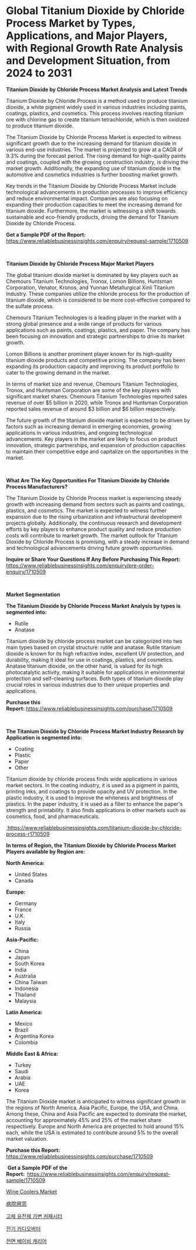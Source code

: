 <p><h1>Global Titanium Dioxide by Chloride Process Market by Types, Applications, and Major Players, with Regional Growth Rate Analysis and Development Situation, from 2024 to 2031</h1></p><p><strong>Titanium Dioxide by Chloride Process Market Analysis and Latest Trends</strong></p>
<p><p>Titanium Dioxide by Chloride Process is a method used to produce titanium dioxide, a white pigment widely used in various industries including paints, coatings, plastics, and cosmetics. This process involves reacting titanium ore with chlorine gas to create titanium tetrachloride, which is then oxidized to produce titanium dioxide.</p><p>The Titanium Dioxide by Chloride Process Market is expected to witness significant growth due to the increasing demand for titanium dioxide in various end-use industries. The market is projected to grow at a CAGR of 9.3% during the forecast period. The rising demand for high-quality paints and coatings, coupled with the growing construction industry, is driving the market growth. Additionally, the expanding use of titanium dioxide in the automotive and cosmetics industries is further boosting market growth.</p><p>Key trends in the Titanium Dioxide by Chloride Process Market include technological advancements in production processes to improve efficiency and reduce environmental impact. Companies are also focusing on expanding their production capacities to meet the increasing demand for titanium dioxide. Furthermore, the market is witnessing a shift towards sustainable and eco-friendly products, driving the demand for Titanium Dioxide by Chloride Process.</p></p>
<p><strong>Get a Sample PDF of the Report:&nbsp;</strong> <a href="https://www.reliablebusinessinsights.com/enquiry/request-sample/1710509">https://www.reliablebusinessinsights.com/enquiry/request-sample/1710509</a></p>
<p>&nbsp;</p>
<p><strong>Titanium Dioxide by Chloride Process Major Market Players</strong></p>
<p><p>The global titanium dioxide market is dominated by key players such as Chemours Titanium Technologies, Tronox, Lomon Billions, Huntsman Corporation, Venator, Kronos, and Yunnan Metallurgical Xinli Titanium Industry. These companies utilize the chloride process for the production of titanium dioxide, which is considered to be more cost-effective compared to the sulfate process.</p><p>Chemours Titanium Technologies is a leading player in the market with a strong global presence and a wide range of products for various applications such as paints, coatings, plastics, and paper. The company has been focusing on innovation and strategic partnerships to drive its market growth.</p><p>Lomon Billions is another prominent player known for its high-quality titanium dioxide products and competitive pricing. The company has been expanding its production capacity and improving its product portfolio to cater to the growing demand in the market.</p><p>In terms of market size and revenue, Chemours Titanium Technologies, Tronox, and Huntsman Corporation are some of the key players with significant market shares. Chemours Titanium Technologies reported sales revenue of over $5 billion in 2020, while Tronox and Huntsman Corporation reported sales revenue of around $3 billion and $6 billion respectively.</p><p>The future growth of the titanium dioxide market is expected to be driven by factors such as increasing demand in emerging economies, growing applications in various industries, and ongoing technological advancements. Key players in the market are likely to focus on product innovation, strategic partnerships, and expansion of production capacities to maintain their competitive edge and capitalize on the opportunities in the market.</p></p>
<p>&nbsp;</p>
<p><strong>What Are The Key Opportunities For Titanium Dioxide by Chloride Process Manufacturers?</strong></p>
<p><p>The Titanium Dioxide by Chloride Process market is experiencing steady growth with increasing demand from sectors such as paints and coatings, plastics, and cosmetics. The market is expected to witness further expansion due to the rising urbanization and infrastructural development projects globally. Additionally, the continuous research and development efforts by key players to enhance product quality and reduce production costs will contribute to market growth. The market outlook for Titanium Dioxide by Chloride Process is promising, with a steady increase in demand and technological advancements driving future growth opportunities.</p></p>
<p><strong>Inquire or Share Your Questions If Any Before Purchasing This Report:</strong> <a href="https://www.reliablebusinessinsights.com/enquiry/pre-order-enquiry/1710509">https://www.reliablebusinessinsights.com/enquiry/pre-order-enquiry/1710509</a></p>
<p>&nbsp;</p>
<p><strong>Market Segmentation</strong></p>
<p><strong>The Titanium Dioxide by Chloride Process Market Analysis by types is segmented into:</strong></p>
<p><ul><li>Rutile</li><li>Anatase</li></ul></p>
<p><p>Titanium dioxide by chloride process market can be categorized into two main types based on crystal structure: rutile and anatase. Rutile titanium dioxide is known for its high refractive index, excellent UV protection, and durability, making it ideal for use in coatings, plastics, and cosmetics. Anatase titanium dioxide, on the other hand, is valued for its high photocatalytic activity, making it suitable for applications in environmental protection and self-cleaning surfaces. Both types of titanium dioxide play crucial roles in various industries due to their unique properties and applications.</p></p>
<p><strong>Purchase this Report:&nbsp;</strong><a href="https://www.reliablebusinessinsights.com/purchase/1710509">https://www.reliablebusinessinsights.com/purchase/1710509</a></p>
<p>&nbsp;</p>
<p><strong>The Titanium Dioxide by Chloride Process Market Industry Research by Application is segmented into:</strong></p>
<p><ul><li>Coating</li><li>Plastic</li><li>Paper</li><li>Other</li></ul></p>
<p><p>Titanium dioxide by chloride process finds wide applications in various market sectors. In the coating industry, it is used as a pigment in paints, printing inks, and coatings to provide opacity and UV protection. In the plastic industry, it is used to improve the whiteness and brightness of plastics. In the paper industry, it is used as a filler to enhance the paper's strength and printability. It also finds applications in other markets such as cosmetics, food, and pharmaceuticals.</p></p>
<p><a href="https://www.reliablebusinessinsights.com/titanium-dioxide-by-chloride-process-r1710509">&nbsp;https://www.reliablebusinessinsights.com/titanium-dioxide-by-chloride-process-r1710509</a></p>
<p><strong>In terms of Region, the Titanium Dioxide by Chloride Process Market Players available by Region are:</strong></p>
<p>
    <p> <strong> North America: </strong>
        <ul>
            <li>United States</li>
            <li>Canada</li>
        </ul>
        </p> 
    <p> <strong> Europe: </strong>
        <ul>
            <li>Germany</li>
            <li>France</li>
            <li>U.K.</li>
            <li>Italy</li>
            <li>Russia</li>
        </ul>
        </p> 
    <p> <strong> Asia-Pacific: </strong>
        <ul>
            <li>China</li>
            <li>Japan</li>
            <li>South Korea</li>
            <li>India</li>
            <li>Australia</li>
            <li>China Taiwan</li>
            <li>Indonesia</li>
            <li>Thailand</li>
            <li>Malaysia</li>
        </ul>
        </p> 
    <p> <strong> Latin America: </strong>
        <ul>
            <li>Mexico</li>
            <li>Brazil</li>
            <li>Argentina Korea</li>
            <li>Colombia</li>
        </ul>
        </p> 
    <p> <strong> Middle East & Africa: </strong>
        <ul>
            <li>Turkey</li>
            <li>Saudi</li>
            <li>Arabia</li>
            <li>UAE</li>
            <li>Korea</li>
        </ul>
    </p>
    </p>
<p><p>The Titanium Dioxide market is anticipated to witness significant growth in the regions of North America, Asia Pacific, Europe, the USA, and China. Among these, China and Asia Pacific are expected to dominate the market, accounting for approximately 45% and 25% of the market share respectively. Europe and North America are projected to hold around 15% each, while the USA is estimated to contribute around 5% to the overall market valuation.</p></p>
<p><strong>Purchase this Report: </strong><a href="https://www.reliablebusinessinsights.com/purchase/1710509">https://www.reliablebusinessinsights.com/purchase/1710509</a></p>
<p>&nbsp;<strong>Get a Sample PDF of the Report:&nbsp;&nbsp;</strong><a href="https://www.reliablebusinessinsights.com/enquiry/request-sample/1710509">https://www.reliablebusinessinsights.com/enquiry/request-sample/1710509</a></p>
<p><strong></strong></p>
<p><p><a href="https://github.com/abdelrhmankishk22/Market-Research-Report-List-4/blob/main/wine-coolers-market.md">Wine Coolers Market</a></p><p><a href="https://github.com/NikitaBruen/Market-Research-Report-List-1/blob/main/1669171126426.md">病院用窓</a></p><p><a href="https://github.com/Wesleyeilly8796202/Market-Research-Report-List-1/blob/main/5345306107063.md">고체 유전체 가변 커패시터</a></p><p><a href="https://github.com/fatmarawatan39/Market-Research-Report-List-1/blob/main/9844929107062.md">전기 카디오버터</a></p><p><a href="https://medium.com/@staceyhilll80/%EC%95%9E%EC%9D%84-%ED%96%A5%ED%95%9C-%EC%95%84%EA%B8%B0-%EC%BA%90%EB%A6%AC%EC%96%B4-%EC%8B%9C%EC%9E%A5-%EB%B6%84%EC%84%9D-%EA%B8%80%EB%A1%9C%EB%B2%8C-%EC%82%B0%EC%97%85-%EC%A0%84%EB%A7%9D%EA%B3%BC-%EC%98%88%EC%B8%A1-2024%EB%85%84%EB%B6%80%ED%84%B0-2031%EB%85%84%EA%B9%8C%EC%A7%80-74cf95c17c4e">전면 베이비 캐리어</a></p></p>
